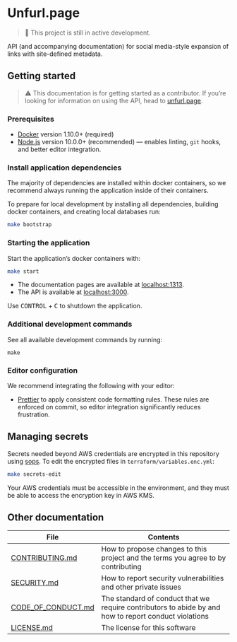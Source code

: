 # Unfurl.page

> 🚧 This project is still in active development.

API (and accompanying documentation) for social media-style expansion of links with site-defined metadata.

## Getting started

> ⚠️ This documentation is for getting started as a contributor. If you’re looking for information on using the API, head to [unfurl.page](https://unfurl.page/).

### Prerequisites

- [Docker](https://www.docker.com/products/docker-desktop) version 1.10.0+ (required)
- [Node.js](https://nodejs.org/) version 10.0.0+ (recommended) — enables linting, `git` hooks, and better editor integration.

### Install application dependencies

The majority of dependencies are installed within docker containers, so we recommend always running the application inside of their containers.

To prepare for local development by installing all dependencies, building docker containers, and creating local databases run:

```bash
make bootstrap
```

### Starting the application

Start the application’s docker containers with:

```bash
make start
```

- The documentation pages are available at [localhost:1313](http://localhost:1313).
- The API is available at [localhost:3000](http://localhost:3000).

Use <kbd>CONTROL</kbd> + <kbd>C</kbd> to shutdown the application.

### Additional development commands

See all available development commands by running:

```
make
```

### Editor configuration

We recommend integrating the following with your editor:

- [Prettier](https://prettier.io/) to apply consistent code formatting rules. These rules are enforced on commit, so editor integration significantly reduces frustration.

## Managing secrets

Secrets needed beyond AWS credentials are encrypted in this repository using [sops](https://github.com/mozilla/sops). To edit the encrypted files in `terraform/variables.enc.yml`:

```bash
make secrets-edit
```

Your AWS credentials must be accessible in the environment, and they must be able to access the encryption key in AWS KMS.

## Other documentation

| File                                     | Contents                                                                                              |
| ---------------------------------------- | ----------------------------------------------------------------------------------------------------- |
| [CONTRIBUTING.md](CONTRIBUTING.md)       | How to propose changes to this project and the terms you agree to by contributing                     |
| [SECURITY.md](SECURITY.md)               | How to report security vulnerabilities and other private issues                                       |
| [CODE_OF_CONDUCT.md](CODE_OF_CONDUCT.md) | The standard of conduct that we require contributors to abide by and how to report conduct violations |
| [LICENSE.md](LICENSE.md)                 | The license for this software                                                                         |
